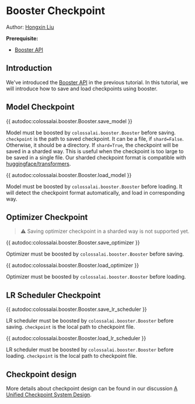 # Booster Checkpoint

Author: [Hongxin Liu](https://github.com/ver217)

**Prerequisite:**
- [Booster API](./booster_api.md)

## Introduction

We've introduced the [Booster API](./booster_api.md) in the previous tutorial. In this tutorial, we will introduce how to save and load checkpoints using booster.

## Model Checkpoint

{{ autodoc:colossalai.booster.Booster.save_model }}

Model must be boosted by `colossalai.booster.Booster` before saving. `checkpoint` is the path to saved checkpoint. It can be a file, if `shard=False`. Otherwise, it should be a directory. If `shard=True`, the checkpoint will be saved in a sharded way. This is useful when the checkpoint is too large to be saved in a single file. Our sharded checkpoint format is compatible with [huggingface/transformers](https://github.com/huggingface/transformers).

{{ autodoc:colossalai.booster.Booster.load_model }}

Model must be boosted by `colossalai.booster.Booster` before loading. It will detect the checkpoint format automatically, and load in corresponding way.

## Optimizer Checkpoint

> ⚠ Saving optimizer checkpoint in a sharded way is not supported yet.

{{ autodoc:colossalai.booster.Booster.save_optimizer }}

Optimizer must be boosted by `colossalai.booster.Booster` before saving.

{{ autodoc:colossalai.booster.Booster.load_optimizer }}

Optimizer must be boosted by `colossalai.booster.Booster` before loading.

## LR Scheduler Checkpoint

{{ autodoc:colossalai.booster.Booster.save_lr_scheduler }}

LR scheduler must be boosted by `colossalai.booster.Booster` before saving. `checkpoint` is the local path to checkpoint file.

{{ autodoc:colossalai.booster.Booster.load_lr_scheduler }}

LR scheduler must be boosted by `colossalai.booster.Booster` before loading. `checkpoint` is the local path to checkpoint file.

## Checkpoint design

More details about checkpoint design can be found in our discussion [A Unified Checkpoint System Design](https://github.com/hpcaitech/ColossalAI/discussions/3339).

<!-- doc-test-command: echo  -->

